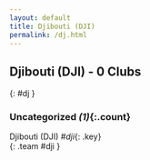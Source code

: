 ```yaml
---
layout: default
title: Djibouti (DJI)
permalink: /dj.html
---
```



## Djibouti (DJI) - 0 Clubs
{: #dj }









### Uncategorized _(1)_{:.count}


Djibouti  (DJI)  _#dji_{: .key} <br>
{: .team #dji }


 
